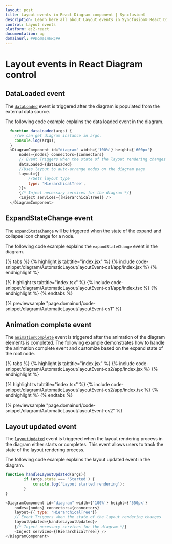 ```yaml
---
layout: post
title: Layout events in React Diagram component | Syncfusion®
description: Learn here all about Layout events in Syncfusion® React Diagram component of Syncfusion Essential® JS 2 and more.
control: Layout events
platform: ej2-react
documentation: ug
domainurl: ##DomainURL##
---
```


# Layout events in React Diagram control

## DataLoaded event

The [`dataLoaded`](https://ej2.syncfusion.com/react/documentation/api/diagram/idataloadedeventargs/) event is triggered after the diagram is populated from the external data source.

The following code example explains the data loaded event in the diagram.

```javascript
  function dataLoaded(args) {
    //we can get diagram instance in args.
    console.log(args);
  }
  <DiagramComponent id="diagram" width={'100%'} height={'600px'}
      nodes={nodes} connectors={connectors}
      // Event Triggers when the state of the layout rendering changes
      dataLoaded={dataLoaded}
      //Uses layout to auto-arrange nodes on the diagram page
      layout={{
          //Sets layout type
          type: 'HierarchicalTree',
      }}>
      {/* Inject necessary services for the diagram */}
      <Inject services={[HierarchicalTree]} />
  </DiagramComponent>
```

## ExpandStateChange event

The [`expandStateChange`](https://ej2.syncfusion.com/react/documentation/api/diagram/iExpandStateChangeEventArgs/) will be triggered when the state of the expand and collapse icon change for a node.

The following code example explains the `expandStateChange` event in the diagram.


{% tabs %}
{% highlight js tabtitle="index.jsx" %}
{% include code-snippet/diagram/AutomaticLayout/layoutEvent-cs1/app/index.jsx %}
{% endhighlight %}

{% highlight ts tabtitle="index.tsx" %}
{% include code-snippet/diagram/AutomaticLayout/layoutEvent-cs1/app/index.tsx %}
{% endhighlight %}
{% endtabs %}

 {% previewsample "page.domainurl/code-snippet/diagram/AutomaticLayout/layoutEvent-cs1" %}


## Animation complete event

The [`animationComplete`](https://ej2.syncfusion.com/react/documentation/api/diagram/#animationcomplete) event is triggered after the animation of the diagram elements is completed. The following example demonstrates how to handle the animation complete event and customize based on the expand state of the root node.


{% tabs %}
{% highlight js tabtitle="index.jsx" %}
{% include code-snippet/diagram/AutomaticLayout/layoutEvent-cs2/app/index.jsx %}
{% endhighlight %}

{% highlight ts tabtitle="index.tsx" %}
{% include code-snippet/diagram/AutomaticLayout/layoutEvent-cs2/app/index.tsx %}
{% endhighlight %}
{% endtabs %}

 {% previewsample "page.domainurl/code-snippet/diagram/AutomaticLayout/layoutEvent-cs2" %}

## Layout updated event

The [`layoutUpdated`](https://ej2.syncfusion.com/react/documentation/api/diagram/#layoutupdated) event is triggered when the layout rendering process in the diagram either starts or completes. This event allows users to track the state of the layout rendering process.

The following code example explains the layout updated event in the diagram.

```javascript
function handleLayoutUpdated(args){
        if (args.state === 'Started') {
            console.log('Layout started rendering');
        }
}

<DiagramComponent id="diagram" width={'100%'} height={'550px'}
    nodes={nodes} connectors={connectors}
    layout={{ type: 'HierarchicalTree'}}
    // Event Triggers when the state of the layout rendering changes
    layoutUpdated={handleLayoutUpdated}>
    {/* Inject necessary services for the diagram */}
    <Inject services={[HierarchicalTree]} />
</DiagramComponent>
```